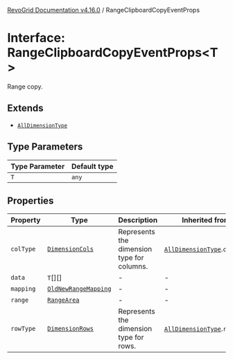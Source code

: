 [RevoGrid Documentation v4.16.0](README.md) / RangeClipboardCopyEventProps

# Interface: RangeClipboardCopyEventProps\<T\>

Range copy.

## Extends

- [`AllDimensionType`](Interface.AllDimensionType.md)

## Type Parameters

| Type Parameter | Default type |
| ------ | ------ |
| `T` | `any` |

## Properties

| Property | Type | Description | Inherited from | Defined in |
| ------ | ------ | ------ | ------ | ------ |
| `colType` | [`DimensionCols`](TypeAlias.DimensionCols.md) | Represents the dimension type for columns. | [`AllDimensionType`](Interface.AllDimensionType.md).`colType` | [src/types/interfaces.ts:788](https://github.com/revolist/revogrid/blob/09cdc1e0b86c0627e1eaa752c7fd0bb1b7b42330/src/types/interfaces.ts#L788) |
| `data` | `T`[][] | - | - | [src/types/interfaces.ts:857](https://github.com/revolist/revogrid/blob/09cdc1e0b86c0627e1eaa752c7fd0bb1b7b42330/src/types/interfaces.ts#L857) |
| `mapping` | [`OldNewRangeMapping`](TypeAlias.OldNewRangeMapping.md) | - | - | [src/types/interfaces.ts:859](https://github.com/revolist/revogrid/blob/09cdc1e0b86c0627e1eaa752c7fd0bb1b7b42330/src/types/interfaces.ts#L859) |
| `range` | [`RangeArea`](TypeAlias.RangeArea.md) | - | - | [src/types/interfaces.ts:858](https://github.com/revolist/revogrid/blob/09cdc1e0b86c0627e1eaa752c7fd0bb1b7b42330/src/types/interfaces.ts#L858) |
| `rowType` | [`DimensionRows`](TypeAlias.DimensionRows.md) | Represents the dimension type for rows. | [`AllDimensionType`](Interface.AllDimensionType.md).`rowType` | [src/types/interfaces.ts:783](https://github.com/revolist/revogrid/blob/09cdc1e0b86c0627e1eaa752c7fd0bb1b7b42330/src/types/interfaces.ts#L783) |
